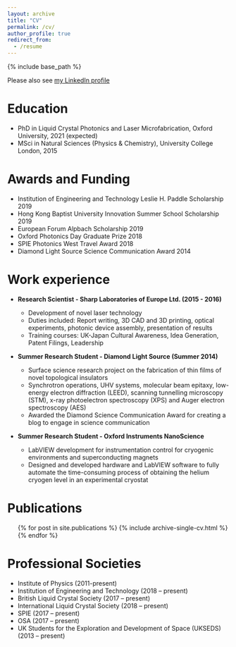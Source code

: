```yaml
---
layout: archive
title: "CV"
permalink: /cv/
author_profile: true
redirect_from:
  - /resume
---
```


{% include base_path %}

Please also see [my LinkedIn profile](https://www.linkedin.com/in/johnsandfordoneill/)

Education
======
* PhD in Liquid Crystal Photonics and Laser Microfabrication, Oxford University, 2021 (expected)
* MSci in Natural Sciences (Physics & Chemistry), University College London, 2015

Awards and Funding
======
*	Institution of Engineering and Technology Leslie H. Paddle Scholarship 2019
*	Hong Kong Baptist University Innovation Summer School Scholarship 2019 
*	European Forum Alpbach Scholarship 2019
*	Oxford Photonics Day Graduate Prize 2018 
*	SPIE Photonics West Travel Award 2018
*	Diamond Light Source Science Communication Award 2014

Work experience
======
* **Research Scientist - Sharp Laboratories of Europe Ltd. (2015 - 2016)**
  * Development of novel laser technology
  * Duties included: Report writing, 3D CAD and 3D printing, optical experiments, photonic device assembly, presentation of results
  * Training courses: UK-Japan Cultural Awareness, Idea Generation, Patent Filings, Leadership


* **Summer Research Student - Diamond Light Source (Summer 2014)**
  * Surface science research project on the fabrication of thin films of novel topological insulators
  * Synchrotron operations, UHV systems, molecular beam epitaxy, low-energy electron diffraction (LEED), scanning tunnelling microscopy (STM), x-ray photoelectron spectroscopy (XPS) and Auger electron spectroscopy (AES) 
  * Awarded the Diamond Science Communication Award for creating a blog to engage in science communication 


* **Summer Research Student - Oxford Instruments NanoScience**
  * LabVIEW development for instrumentation control for cryogenic environments and superconducting magnets
  * Designed and developed hardware and LabVIEW software to fully automate the time-consuming process of obtaining the helium cryogen level in an experimental cryostat

Publications
======
  <ul>{% for post in site.publications %}
    {% include archive-single-cv.html %}
  {% endfor %}</ul>

Professional Societies
======
* Institute of Physics (2011-present)
* Institution of Engineering and Technology (2018 – present)
* British Liquid Crystal Society (2017 – present)
* International Liquid Crystal Society (2018 – present)
* SPIE (2017 – present)
* OSA (2017 – present) 
* UK Students for the Exploration and Development of Space (UKSEDS) (2013 – present)

